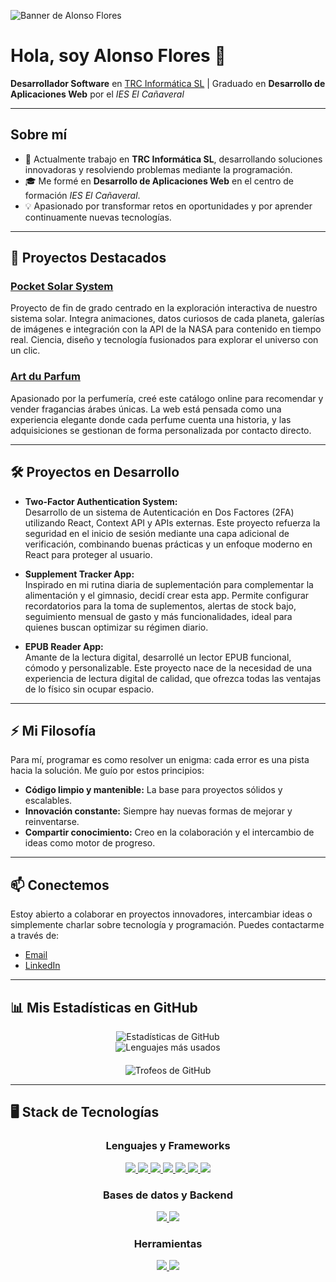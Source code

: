 <!-- Banner opcional: Puedes cambiar la URL por alguna imagen que te represente -->
![Banner de Alonso Flores](https://github.com/tu-usuario/tu-repo/raw/main/git_hub_banner.png)

# Hola, soy Alonso Flores 👋

**Desarrollador Software** en [TRC Informática SL](https://trc.es/) | Graduado en **Desarrollo de Aplicaciones Web** por el *IES El Cañaveral*

---

## Sobre mí

- 🔭 Actualmente trabajo en **TRC Informática SL**, desarrollando soluciones innovadoras y resolviendo problemas mediante la programación.
- 🎓 Me formé en **Desarrollo de Aplicaciones Web** en el centro de formación *IES El Cañaveral*.
- 💡 Apasionado por transformar retos en oportunidades y por aprender continuamente nuevas tecnologías.

---

## 🚀 Proyectos Destacados

### [Pocket Solar System](https://pocket-solar-system.vercel.app/)
Proyecto de fin de grado centrado en la exploración interactiva de nuestro sistema solar. Integra animaciones, datos curiosos de cada planeta, galerías de imágenes e integración con la API de la NASA para contenido en tiempo real. Ciencia, diseño y tecnología fusionados para explorar el universo con un clic.

### [Art du Parfum](https://art-du-parfum.vercel.app/)
Apasionado por la perfumería, creé este catálogo online para recomendar y vender fragancias árabes únicas. La web está pensada como una experiencia elegante donde cada perfume cuenta una historia, y las adquisiciones se gestionan de forma personalizada por contacto directo.

---

## 🛠️ Proyectos en Desarrollo

- **Two-Factor Authentication System:**  
  Desarrollo de un sistema de Autenticación en Dos Factores (2FA) utilizando React, Context API y APIs externas. Este proyecto refuerza la seguridad en el inicio de sesión mediante una capa adicional de verificación, combinando buenas prácticas y un enfoque moderno en React para proteger al usuario.

- **Supplement Tracker App:**  
  Inspirado en mi rutina diaria de suplementación para complementar la alimentación y el gimnasio, decidí crear esta app. Permite configurar recordatorios para la toma de suplementos, alertas de stock bajo, seguimiento mensual de gasto y más funcionalidades, ideal para quienes buscan optimizar su régimen diario.

- **EPUB Reader App:**  
  Amante de la lectura digital, desarrollé un lector EPUB funcional, cómodo y personalizable. Este proyecto nace de la necesidad de una experiencia de lectura digital de calidad, que ofrezca todas las ventajas de lo físico sin ocupar espacio.

---

## ⚡ Mi Filosofía

Para mí, programar es como resolver un enigma: cada error es una pista hacia la solución. Me guío por estos principios:
  
- **Código limpio y mantenible:** La base para proyectos sólidos y escalables.
- **Innovación constante:** Siempre hay nuevas formas de mejorar y reinventarse.
- **Compartir conocimiento:** Creo en la colaboración y el intercambio de ideas como motor de progreso.

---

## 📫 Conectemos

Estoy abierto a colaborar en proyectos innovadores, intercambiar ideas o simplemente charlar sobre tecnología y programación. Puedes contactarme a través de:

- [Email](mailto:floalonso.abad@gmail.com)
- [LinkedIn](https://www.linkedin.com/in/alonsofloresabad/)

---

## 📊 Mis Estadísticas en GitHub

<div align="center">
  <!-- Estadísticas de GitHub -->
  <img src="https://github-readme-stats.vercel.app/api?username=aloonsoflores&show_icons=true&theme=radical" alt="Estadísticas de GitHub" />
  <br />
  <!-- Lenguajes más usados -->
  <img src="https://github-readme-stats.vercel.app/api/top-langs/?username=aloonsoflores&langs_count=8&layout=compact&theme=radical" alt="Lenguajes más usados" />
</div>

<!-- Trofeos de GitHub -->
<div align="center" style="margin-top: 20px;">
  <img src="https://github-profile-trophy.vercel.app/?username=aloonsoflores&theme=radical" alt="Trofeos de GitHub" />
</div>

---

## 🖥️ Stack de Tecnologías

<!-- Lenguajes y Frameworks -->
<div align="center" style="margin-top: 20px;">
  <h3>Lenguajes y Frameworks</h3>
  <a href="https://github.com/AlonsoFlores">
    <img src="https://img.shields.io/badge/JavaScript-F7DF1E?style=for-the-badge&logo=javascript&logoColor=black" />
    <img src="https://img.shields.io/badge/TypeScript-3178C6?style=for-the-badge&logo=typescript&logoColor=white" />
    <img src="https://img.shields.io/badge/React-20232A?style=for-the-badge&logo=react&logoColor=61DAFB" />
    <img src="https://img.shields.io/badge/React_Native-20232A?style=for-the-badge&logo=react&logoColor=61DAFB" />
    <img src="https://img.shields.io/badge/Angular-DD0031?style=for-the-badge&logo=angular&logoColor=white" />
    <img src="https://img.shields.io/badge/Vite-646CFF?style=for-the-badge&logo=vite&logoColor=white" />
    <img src="https://img.shields.io/badge/Spring-6DB33F?style=for-the-badge&logo=spring&logoColor=white" />
  </a>
</div>

<!-- Bases de datos y Backend -->
<div align="center" style="margin-top: 20px;">
  <h3>Bases de datos y Backend</h3>
  <a href="https://github.com/AlonsoFlores">
    <img src="https://img.shields.io/badge/MySQL-4479A1?style=for-the-badge&logo=mysql&logoColor=white" />
    <img src="https://img.shields.io/badge/Apache%20Tomcat-F8DC75?style=for-the-badge&logo=apachetomcat&logoColor=black" />
  </a>
</div>

<!-- Herramientas -->
<div align="center" style="margin-top: 20px; margin-bottom: 20px;">
  <h3>Herramientas</h3>
  <a href="https://github.com/AlonsoFlores">
    <img src="https://img.shields.io/badge/Postman-FF6C37?style=for-the-badge&logo=postman&logoColor=white" />
    <img src="https://img.shields.io/badge/Swagger-85EA2D?style=for-the-badge&logo=swagger&logoColor=black" />
  </a>
</div>
